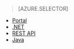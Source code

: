 > [AZURE.SELECTOR]
- [Portal](../articles/media-services/media-services-portal-get-started.md)
- [.NET](../articles/media-services/media-services-dotnet-get-started.md)
- [REST API](../articles/media-services/media-services-rest-get-started.md)
- [Java](../articles/media-services/media-services-java-how-to-use.md)






